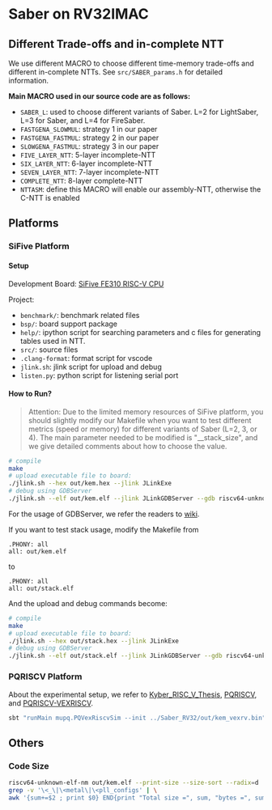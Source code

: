 # Saber on RV32IMAC

## Different Trade-offs and in-complete NTT 

We use different MACRO to choose different time-memory trade-offs and different in-complete NTTs. See `src/SABER_params.h` for detailed information.

**Main MACRO used in our source code are as follows:**

* `SABER_L`: used to choose different variants of Saber. L=2 for LightSaber, L=3 for Saber, and L=4 for FireSaber.
* `FASTGENA_SLOWMUL`: strategy 1 in our paper
* `FASTGENA_FASTMUL`: strategy 2 in our paper
* `SLOWGENA_FASTMUL`: strategy 3 in our paper
* `FIVE_LAYER_NTT`: 5-layer incomplete-NTT
* `SIX_LAYER_NTT`: 6-layer incomplete-NTT
* `SEVEN_LAYER_NTT`: 7-layer incomplete-NTT
* `COMPLETE_NTT`: 8-layer complete-NTT
* `NTTASM`: define this MACRO will enable our assembly-NTT, otherwise the C-NTT is enabled

## Platforms
### SiFive Platform

#### Setup

Development Board: [SiFive FE310 RISC-V CPU](https://www.sifive.com/boards/hifive1-rev-b)

Project:

* `benchmark/`: benchmark related files
* `bsp/`: board support package
* `help/`: ipython script for searching parameters and c files for generating tables used in NTT.
* `src/`: source files
* `.clang-format`: format script for vscode
* `jlink.sh`: jlink script for upload and debug
* `listen.py`: python script for listening serial port

#### How to Run?

> Attention: Due to the limited memory resources of SiFive platform, you should slightly modify our Makefile when you want to test different metrics (speed or memory) for different variants of Saber (L=2, 3, or 4). The main parameter needed to be modified is "__stack_size", and we give detailed comments about how to choose the value.

```bash
# compile
make
# upload executable file to board:
./jlink.sh --hex out/kem.hex --jlink JLinkExe
# debug using GDBServer
./jlink.sh --elf out/kem.elf --jlink JLinkGDBServer --gdb riscv64-unknown-elf-gdb
```

For the usage of GDBServer, we refer the readers to [wiki](https://wiki.segger.com/J-Link_GDB_Server).

If you want to test stack usage, modify the Makefile from
```
.PHONY: all
all: out/kem.elf
```
to 

```
.PHONY: all
all: out/stack.elf
```
And the upload and debug commands become:
```bash
# compile
make
# upload executable file to board:
./jlink.sh --hex out/stack.hex --jlink JLinkExe
# debug using GDBServer
./jlink.sh --elf out/stack.elf --jlink JLinkGDBServer --gdb riscv64-unknown-elf-gdb
```

### PQRISCV Platform

About the experimental setup, we refer to [Kyber_RISC_V_Thesis](https://github.com/denigreco/Kyber_RISC_V_Thesis), [PQRISCV](https://github.com/mupq/pqriscv), and [PQRISCV-VEXRISCV](https://github.com/mupq/pqriscv-vexriscv).

```bash
sbt "runMain mupq.PQVexRiscvSim --init ../Saber_RV32/out/kem_vexrv.bin"
```
## Others

### Code Size

```bash
riscv64-unknown-elf-nm out/kem.elf --print-size --size-sort --radix=d | \
grep -v '\<_\|\<metal\|\<pll_configs' | \
awk '{sum+=$2 ; print $0} END{print "Total size =", sum, "bytes =", sum/1024, "kB"}'
```
